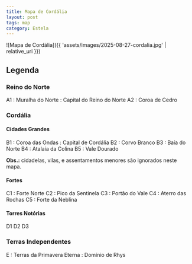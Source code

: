 ```yaml
---
title: Mapa de Cordália
layout: post
tags: map
category: Estela
---
```


![Mapa de Cordália]({{ 'assets/images/2025-08-27-cordalia.jpg' | relative_uri }})

## Legenda

### Reino do Norte

A1
: Muralha do Norte
: Capital do Reino do Norte
A2
: Coroa de Cedro

### Cordália

#### Cidades Grandes

B1
: Coroa das Ondas
: Capital de Cordália
B2
: Corvo Branco
B3
: Baía do Norte
B4
: Atalaia da Colina
B5
: Vale Dourado

**Obs.:** cidadelas, vilas, e assentamentos menores são ignorados neste mapa.

#### Fortes

C1
: Forte Norte
C2
: Pico da Sentinela
C3
: Portão do Vale
C4
: Aterro das Rochas
C5
: Forte da Neblina

#### Torres Notórias

D1
D2
D3

### Terras Independentes

E
: Terras da Primavera Eterna
: Domínio de Rhys
